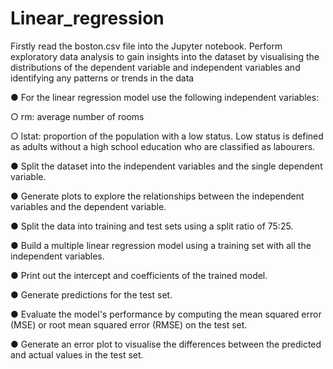# Linear_regression
Firstly read the boston.csv file into the Jupyter notebook. Perform exploratory data analysis to gain insights into the dataset by
visualising the distributions of the dependent variable and independent
variables and identifying any patterns or trends in the data

● For the linear regression model use the following independent variables:

○ rm: average number of rooms

○ lstat: proportion of the population with a low status. Low status is
defined as adults without a high school education who are classified
as labourers.

● Split the dataset into the independent variables and the single dependent
variable.

● Generate plots to explore the relationships between the independent
variables and the dependent variable.

● Split the data into training and test sets using a split ratio of 75:25.

● Build a multiple linear regression model using a training set with all the
independent variables.

● Print out the intercept and coefficients of the trained model.

● Generate predictions for the test set.

● Evaluate the model's performance by computing the mean squared error
(MSE) or root mean squared error (RMSE) on the test set.

● Generate an error plot to visualise the differences between the predicted
and actual values in the test set.
